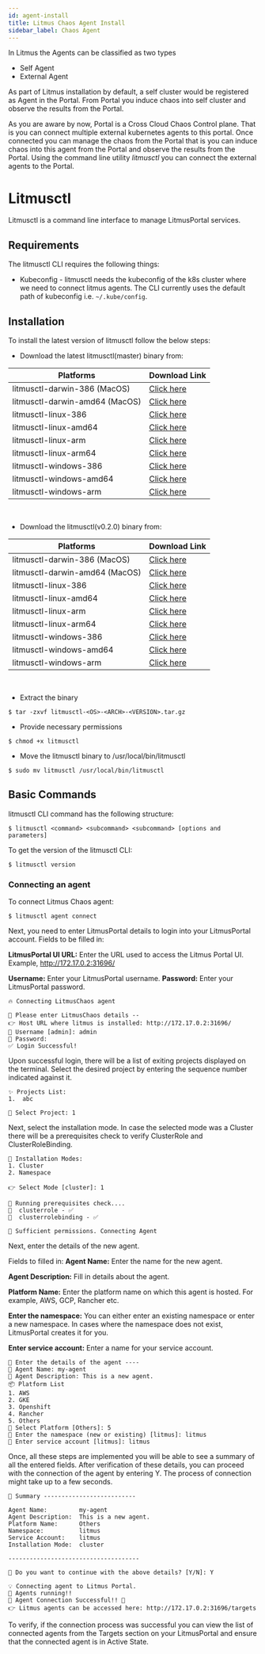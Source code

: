 ```yaml
---
id: agent-install
title: Litmus Chaos Agent Install
sidebar_label: Chaos Agent
---
```


In Litmus the Agents can be classified as two types

- Self Agent
- External Agent

As part of Litmus installation by default, a self cluster would be registered as Agent in the Portal. From Portal you induce chaos into self cluster and observe the results from the Portal.

As you are aware by now, Portal is a Cross Cloud Chaos Control plane. That is you can connect multiple external kubernetes agents to this portal. Once connected you can manage the chaos from the Portal that is you can induce chaos into this agent from the Portal and observe the results from the Portal. Using the command line utility _litmusctl_ you can connect the external agents to the Portal.

# Litmusctl

Litmusctl is a command line interface to manage LitmusPortal services.

## Requirements

The litmusctl CLI requires the following things:

- Kubeconfig - litmusctl needs the kubeconfig of the k8s cluster where we need to connect litmus agents. The CLI currently uses the default path of kubeconfig i.e. `~/.kube/config`.

## Installation

To install the latest version of litmusctl follow the below steps:

- Download the latest litmusctl(master) binary from:

| Platforms                      | Download Link                                                                                           |
| ------------------------------ | ------------------------------------------------------------------------------------------------------- |
| litmusctl-darwin-386 (MacOS)   | [Click here](https://litmusctl-bucket.s3-eu-west-1.amazonaws.com/litmusctl-darwin-386-master.tar.gz)    |
| litmusctl-darwin-amd64 (MacOS) | [Click here](https://litmusctl-bucket.s3-eu-west-1.amazonaws.com/litmusctl-darwin-amd64-master.tar.gz)  |
| litmusctl-linux-386            | [Click here](https://litmusctl-bucket.s3-eu-west-1.amazonaws.com/litmusctl-linux-386-master.tar.gz)     |
| litmusctl-linux-amd64          | [Click here](https://litmusctl-bucket.s3-eu-west-1.amazonaws.com/litmusctl-linux-amd64-master.tar.gz)   |
| litmusctl-linux-arm            | [Click here](https://litmusctl-bucket.s3-eu-west-1.amazonaws.com/litmusctl-linux-arm-master.tar.gz)     |
| litmusctl-linux-arm64          | [Click here](https://litmusctl-bucket.s3-eu-west-1.amazonaws.com/litmusctl-linux-arm64-master.tar.gz)   |
| litmusctl-windows-386          | [Click here](https://litmusctl-bucket.s3-eu-west-1.amazonaws.com/litmusctl-windows-386-master.tar.gz)   |
| litmusctl-windows-amd64        | [Click here](https://litmusctl-bucket.s3-eu-west-1.amazonaws.com/litmusctl-windows-amd64-master.tar.gz) |
| litmusctl-windows-arm          | [Click here](https://litmusctl-bucket.s3-eu-west-1.amazonaws.com/litmusctl-windows-arm-master.tar.gz)   |

<br>

- Download the litmusctl(v0.2.0) binary from:

| Platforms                      | Download Link                                                                                           |
| ------------------------------ | ------------------------------------------------------------------------------------------------------- |
| litmusctl-darwin-386 (MacOS)   | [Click here](https://litmusctl-bucket.s3-eu-west-1.amazonaws.com/litmusctl-darwin-386-v0.2.0.tar.gz)    |
| litmusctl-darwin-amd64 (MacOS) | [Click here](https://litmusctl-bucket.s3-eu-west-1.amazonaws.com/litmusctl-darwin-amd64-v0.2.0.tar.gz)  |
| litmusctl-linux-386            | [Click here](https://litmusctl-bucket.s3-eu-west-1.amazonaws.com/litmusctl-linux-386-v0.2.0.tar.gz)     |
| litmusctl-linux-amd64          | [Click here](https://litmusctl-bucket.s3-eu-west-1.amazonaws.com/litmusctl-linux-amd64-v0.2.0.tar.gz)   |
| litmusctl-linux-arm            | [Click here](https://litmusctl-bucket.s3-eu-west-1.amazonaws.com/litmusctl-linux-arm-v0.2.0.tar.gz)     |
| litmusctl-linux-arm64          | [Click here](https://litmusctl-bucket.s3-eu-west-1.amazonaws.com/litmusctl-linux-arm64-v0.2.0.tar.gz)   |
| litmusctl-windows-386          | [Click here](https://litmusctl-bucket.s3-eu-west-1.amazonaws.com/litmusctl-windows-386-v0.2.0.tar.gz)   |
| litmusctl-windows-amd64        | [Click here](https://litmusctl-bucket.s3-eu-west-1.amazonaws.com/litmusctl-windows-amd64-v0.2.0.tar.gz) |
| litmusctl-windows-arm          | [Click here](https://litmusctl-bucket.s3-eu-west-1.amazonaws.com/litmusctl-windows-arm-v0.2.0.tar.gz)   |

<br>

- Extract the binary

```shell
$ tar -zxvf litmusctl-<OS>-<ARCH>-<VERSION>.tar.gz
```

- Provide necessary permissions

```shell
$ chmod +x litmusctl
```

- Move the litmusctl binary to /usr/local/bin/litmusctl

```shell
$ sudo mv litmusctl /usr/local/bin/litmusctl
```

## Basic Commands

litmusctl CLI command has the following structure:

```shell
$ litmusctl <command> <subcommand> <subcommand> [options and parameters]
```

To get the version of the litmusctl CLI:

```shell
$ litmusctl version
```

### Connecting an agent

To connect Litmus Chaos agent:

```shell
$ litmusctl agent connect
```

Next, you need to enter LitmusPortal details to login into your LitmusPortal account. Fields to be filled in:

**LitmusPortal UI URL:** Enter the URL used to access the Litmus Portal UI.
Example, http://172.17.0.2:31696/

**Username:** Enter your LitmusPortal username.
**Password:** Enter your LitmusPortal password.

```shell
🔥 Connecting LitmusChaos agent

📶 Please enter LitmusChaos details --
👉 Host URL where litmus is installed: http://172.17.0.2:31696/
🤔 Username [admin]: admin
🙈 Password:
✅ Login Successful!
```

Upon successful login, there will be a list of exiting projects displayed on the terminal. Select the desired project by entering the sequence number indicated against it.

```shell
✨ Projects List:
1.  abc

🔎 Select Project: 1
```

Next, select the installation mode. In case the selected mode was a Cluster there will be a prerequisites check to verify ClusterRole and ClusterRoleBinding.

```shell
🔌 Installation Modes:
1. Cluster
2. Namespace

👉 Select Mode [cluster]: 1

🏃 Running prerequisites check....
🔑  clusterrole - ✅
🔑  clusterrolebinding - ✅

🌟 Sufficient permissions. Connecting Agent
```

Next, enter the details of the new agent.

Fields to filled in:
**Agent Name:** Enter the name for the new agent.

**Agent Description:** Fill in details about the agent.

**Platform Name:** Enter the platform name on which this agent is hosted. For example, AWS, GCP, Rancher etc.

**Enter the namespace:** You can either enter an existing namespace or enter a new namespace. In cases where the namespace does not exist, LitmusPortal creates it for you.

**Enter service account:** Enter a name for your service account.

```shell
🔗 Enter the details of the agent ----
🤷 Agent Name: my-agent
📘 Agent Description: This is a new agent.
📦 Platform List
1. AWS
2. GKE
3. Openshift
4. Rancher
5. Others
🔎 Select Platform [Others]: 5
📁 Enter the namespace (new or existing) [litmus]: litmus
🔑 Enter service account [litmus]: litmus
```

Once, all these steps are implemented you will be able to see a summary of all the entered fields.
After verification of these details, you can proceed with the connection of the agent by entering Y. The process of connection might take up to a few seconds.

```shell
📌 Summary --------------------------

Agent Name:         my-agent
Agent Description:  This is a new agent.
Platform Name:      Others
Namespace:          litmus
Service Account:    litmus
Installation Mode:  cluster

-------------------------------------

🤷 Do you want to continue with the above details? [Y/N]: Y

💡 Connecting agent to Litmus Portal.
🏃 Agents running!!
🚀 Agent Connection Successful!! 🎉
👉 Litmus agents can be accessed here: http://172.17.0.2:31696/targets
```

To verify, if the connection process was successful you can view the list of connected agents from the Targets section on your LitmusPortal and ensure that the connected agent is in Active State.
